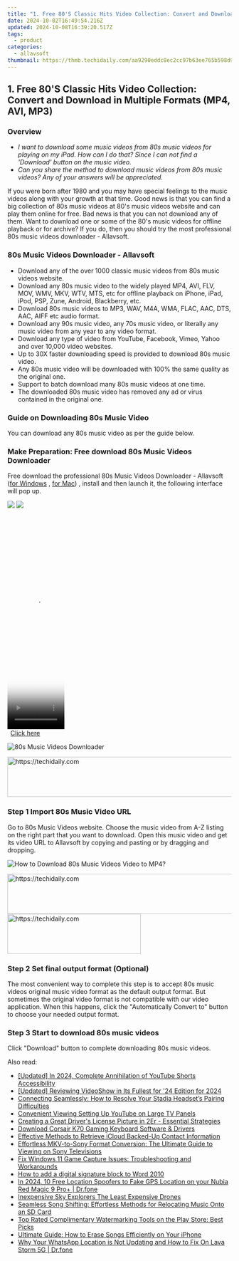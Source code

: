 ```yaml
---
title: "1. Free 80'S Classic Hits Video Collection: Convert and Download in Multiple Formats (MP4, AVI, MP3)"
date: 2024-10-02T16:49:54.216Z
updated: 2024-10-08T16:39:20.517Z
tags:
  - product
categories:
  - allavsoft
thumbnail: https://thmb.techidaily.com/aa9290eddc8ec2cc97b63ee765b598d95b8b81e9c2cca36d2d92b110af8ad1f5.jpg
---
```


## 1. Free 80'S Classic Hits Video Collection: Convert and Download in Multiple Formats (MP4, AVI, MP3)

### Overview

* _I want to download some music videos from 80s music videos for playing on my iPad. How can I do that? Since I can not find a 'Download' button on the music video._
* _Can you share the method to download music videos from 80s music videos? Any of your answers will be appreciated._

If you were born after 1980 and you may have special feelings to the music videos along with your growth at that time. Good news is that you can find a big collection of 80s music videos at 80's music videos website and can play them online for free. Bad news is that you can not download any of them. Want to download one or some of the 80's music videos for offline playback or for archive? If you do, then you should try the most professional 80s music videos downloader - Allavsoft.

### 80s Music Videos Downloader - Allavsoft

* Download any of the over 1000 classic music videos from 80s music videos website.
* Download any 80s music video to the widely played MP4, AVI, FLV, MOV, WMV, MKV, WTV, MTS, etc for offline playback on iPhone, iPad, iPod, PSP, Zune, Android, Blackberry, etc.
* Download 80s music videos to MP3, WAV, M4A, WMA, FLAC, AAC, DTS, AAC, AIFF etc audio format.
* Download any 90s music video, any 70s music video, or literally any music video from any year to any video format.
* Download any type of video from YouTube, Facebook, Vimeo, Yahoo and over 10,000 video websites.
* Up to 30X faster downloading speed is provided to download 80s music video.
* Any 80s music video will be downloaded with 100% the same quality as the original one.
* Support to batch download many 80s music videos at one time.
* The downloaded 80s music video has removed any ad or virus contained in the original one.

### Guide on Downloading 80s Music Video

You can download any 80s music video as per the guide below.

### Make Preparation: Free download 80s Music Videos Downloader

Free download the professional 80s Music Videos Downloader - Allavsoft ([for Windows](https://tools.techidaily.com/allavsoft/products/) , [for Mac](https://tools.techidaily.com/allavsoft/products/)) , install and then launch it, the following interface will pop up.

[![](https://www.allavsoft.com/how-to/../images/how-to/free-download-win.jpg)](https://tools.techidaily.com/allavsoft/products/) [![](https://www.allavsoft.com/how-to/../images/how-to/free-download-mac.jpg)](https://tools.techidaily.com/allavsoft/products/)

<!-- affiliate ads begin -->
<span id="1938136">
					<video width="128" height="480" style="cursor:pointer"
           poster="//a.impactradius-go.com/display-clicktoplayimage/1938136.png"
           onclick="if(!this.playClicked){this.play();this.setAttribute('controls',true);this.playClicked=true;}">
	   <source src="//a.impactradius-go.com/display-ad/22993-1938136">
	   <img src="//a.impactradius-go.com/display-clicktoplayimage/1938136.png" style="border: none; height: 100%; width: 100%; object-fit: contain">
	</video>
	<div style="width:80px;text-align:center"><a href="javascript:window.open(decodeURIComponent('https%3A%2F%2Fhomestyler.sjv.io%2Fc%2F5597632%2F1938136%2F22993'), '_blank');void(0);">Click here</a></div>
</span>
<img height="0" width="0" src="https://imp.pxf.io/i/5597632/1938136/22993" style="position:absolute;visibility:hidden;" border="0" />
<!-- affiliate ads end -->

![80s Music Videos Downloader](https://www.allavsoft.com/how-to/../images/allavsoft/screen-shot-600.jpg)

<!-- affiliate ads begin -->
<a href="https://imp.i357552.net/c/5597632/1030129/11832" target="_top" id="1030129">
  <img src="//a.impactradius-go.com/display-ad/11832-1030129" border="0" alt="https://techidaily.com" width="720" height="90"/>
</a>
<img height="0" width="0" src="https://imp.i357552.net/i/5597632/1030129/11832" style="position:absolute;visibility:hidden;" border="0" />
<!-- affiliate ads end -->

### Step 1 Import 80s Music Video URL

Go to 80s Music Videos website. Choose the music video from A-Z listing on the right part that you want to download. Open this music video and get its video URL to Allavsoft by copying and pasting or by dragging and dropping.

![How to Download 80s Music Videos Video to MP4?](https://www.allavsoft.com/how-to/../images/how-to/download-rtmp-video/download-rtmp-video.jpg)

<!-- affiliate ads begin -->
<a href="https://aligracehair.sjv.io/c/5597632/1902278/19272" target="_top" id="1902278">
  <img src="//a.impactradius-go.com/display-ad/19272-1902278" border="0" alt="https://techidaily.com" width="728" height="90"/>
</a>
<img height="0" width="0" src="https://aligracehair.sjv.io/i/5597632/1902278/19272" style="position:absolute;visibility:hidden;" border="0" />
<!-- affiliate ads end -->

<!-- affiliate ads begin -->
<a href="https://aligracehair.sjv.io/c/5597632/2135355/19272" target="_top" id="2135355">
  <img src="//a.impactradius-go.com/display-ad/19272-2135355" border="0" alt="https://techidaily.com" width="300" height="90"/>
</a>
<img height="0" width="0" src="https://aligracehair.sjv.io/i/5597632/2135355/19272" style="position:absolute;visibility:hidden;" border="0" />
<!-- affiliate ads end -->

### Step 2 Set final output format (Optional)

The most convenient way to complete this step is to accept 80s music videos original music video format as the default output format. But sometimes the original video format is not compatible with our video application. When this happens, click the "Automatically Convert to" button to choose your needed output format.

### Step 3 Start to download 80s music videos

Click "Download" button to complete downloading 80s music videos.

<ins class="adsbygoogle"
     style="display:block"
     data-ad-format="autorelaxed"
     data-ad-client="ca-pub-7571918770474297"
     data-ad-slot="1223367746"></ins>

<ins class="adsbygoogle"
     style="display:block"
     data-ad-client="ca-pub-7571918770474297"
     data-ad-slot="8358498916"
     data-ad-format="auto"
     data-full-width-responsive="true"></ins>

<span class="atpl-alsoreadstyle">Also read:</span>
<div><ul>
<li><a href="https://youtube-zero.techidaily.com/ed-in-2024-complete-annihilation-of-youtube-shorts-accessibility/"><u>[Updated] In 2024, Complete Annihilation of YouTube Shorts Accessibility</u></a></li>
<li><a href="https://fox-blue.techidaily.com/updated-reviewing-videoshow-in-its-fullest-for-24-edition-for-2024/"><u>[Updated] Reviewing VideoShow in Its Fullest for '24 Edition for 2024</u></a></li>
<li><a href="https://tech-renaissance.techidaily.com/connecting-seamlessly-how-to-resolve-your-stadia-headsets-pairing-difficulties/"><u>Connecting Seamlessly: How to Resolve Your Stadia Headset’s Pairing Difficulties</u></a></li>
<li><a href="https://youtube-video-recordings.techidaily.com/convenient-viewing-setting-up-youtube-on-large-tv-panels/"><u>Convenient Viewing Setting Up YouTube on Large TV Panels</u></a></li>
<li><a href="https://win-wonderful.techidaily.com/creating-a-great-drivers-license-picture-in-2er-essential-strategies/"><u>Creating a Great Driver's License Picture in 2Er - Essential Strategies</u></a></li>
<li><a href="https://win-dash.techidaily.com/download-corsair-k70-gaming-keyboard-software-and-drivers/"><u>Download Corsair K70 Gaming Keyboard Software & Drivers</u></a></li>
<li><a href="https://win-wonderful.techidaily.com/effective-methods-to-retrieve-icloud-backed-up-contact-information/"><u>Effective Methods to Retrieve iCloud Backed-Up Contact Information</u></a></li>
<li><a href="https://win-wonderful.techidaily.com/effortless-mkv-to-sony-format-conversion-the-ultimate-guide-to-viewing-on-sony-televisions/"><u>Effortless MKV-to-Sony Format Conversion: The Ultimate Guide to Viewing on Sony Televisions</u></a></li>
<li><a href="https://win-wonderful.techidaily.com/fix-windows-11-game-capture-issues-troubleshooting-and-workarounds/"><u>Fix Windows 11 Game Capture Issues: Troubleshooting and Workarounds</u></a></li>
<li><a href="https://phone-solutions.techidaily.com/how-to-add-a-digital-signature-block-to-word-2010-by-ldigisigner-sign-a-word-sign-a-word/"><u>How to add a digital signature block to Word 2010</u></a></li>
<li><a href="https://android-location.techidaily.com/in-2024-10-free-location-spoofers-to-fake-gps-location-on-your-nubia-red-magic-9-proplus-drfone-by-drfone-virtual/"><u>In 2024, 10 Free Location Spoofers to Fake GPS Location on your Nubia Red Magic 9 Pro+ | Dr.fone</u></a></li>
<li><a href="https://fox-boxes.techidaily.com/inexpensive-sky-explorers-the-least-expensive-drones/"><u>Inexpensive Sky Explorers The Least Expensive Drones</u></a></li>
<li><a href="https://win-wonderful.techidaily.com/seamless-song-shifting-effortless-methods-for-relocating-music-onto-an-sd-card/"><u>Seamless Song Shifting: Effortless Methods for Relocating Music Onto an SD Card</u></a></li>
<li><a href="https://win-wonderful.techidaily.com/top-rated-complimentary-watermarking-tools-on-the-play-store-best-picks/"><u>Top Rated Complimentary Watermarking Tools on the Play Store: Best Picks</u></a></li>
<li><a href="https://win-wonderful.techidaily.com/ultimate-guide-how-to-erase-songs-efficiently-on-your-iphone/"><u>Ultimate Guide: How to Erase Songs Efficiently on Your iPhone</u></a></li>
<li><a href="https://location-social.techidaily.com/why-your-whatsapp-location-is-not-updating-and-how-to-fix-on-lava-storm-5g-drfone-by-drfone-virtual-android/"><u>Why Your WhatsApp Location is Not Updating and How to Fix On Lava Storm 5G | Dr.fone</u></a></li>
</ul></div>

